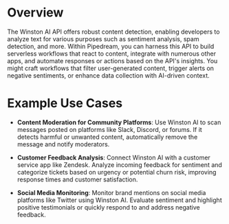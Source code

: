 # Overview

The Winston AI API offers robust content detection, enabling developers to analyze text for various purposes such as sentiment analysis, spam detection, and more. Within Pipedream, you can harness this API to build serverless workflows that react to content, integrate with numerous other apps, and automate responses or actions based on the API's insights. You might craft workflows that filter user-generated content, trigger alerts on negative sentiments, or enhance data collection with AI-driven context.

# Example Use Cases

- **Content Moderation for Community Platforms**: Use Winston AI to scan messages posted on platforms like Slack, Discord, or forums. If it detects harmful or unwanted content, automatically remove the message and notify moderators.

- **Customer Feedback Analysis**: Connect Winston AI with a customer service app like Zendesk. Analyze incoming feedback for sentiment and categorize tickets based on urgency or potential churn risk, improving response times and customer satisfaction.

- **Social Media Monitoring**: Monitor brand mentions on social media platforms like Twitter using Winston AI. Evaluate sentiment and highlight positive testimonials or quickly respond to and address negative feedback.
